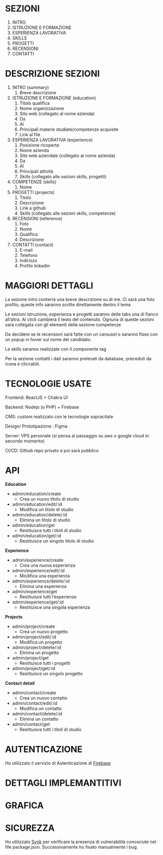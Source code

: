 # SEZIONI

1. INTRO
2. ISTRUZIONE E FORMAZIONE
3. ESPERIENZA LAVORATIVA
4. SKILLS
5. PROGETTI
6. RECENSIONI
7. CONTATTI

# DESCRIZIONE SEZIONI

1. INTRO (summary)
   1. Breve descrizione
2. ISTRUZIONE E FORMAZIONE (education)
   1. Titolo qualifica
   2. Nome organizzazione
   3. Sito web (collegato al nome azienda)
   4. Da
   5. Al
   6. Principali materie studiate/competenze acquisite
   7. Link al file
3. ESPERIENZA LAVORATIVA (experience)
   1. Posizione ricoperta
   2. Nome azienda
   3. Sito web aziendale (collegato al nome azienda)
   4. Da
   5. Al
   6. Principali attività
   7. Skills (collegato alle sezioni skills, progetti)
4. COMPETENZE (skills)
   1. Nome
5. PROGETTI (projects)
   1. Titolo
   2. Descrizione
   3. Link a github
   4. Skills (collegato alle sezioni skills, competenze)
6. RECENSIONI (reference)
   1. Foto
   2. Nome
   3. Qualifica
   4. Descrizione
7. CONTATTI (contact)
   1. E-mail
   2. Telefono
   3. Indirizzo
   4. Profilo linkedin

# MAGGIORI DETTAGLI

La sezione intro conterrà una breve descrizione su di me. Ci sarà una foto profilo; queste info saranno scritte direttamente dentro il tema

Le sezioni istruzione, esperienza e progetti saranno delle tabs una di fianco all’altra. Al click cambierà il testo del contenuto. Ognuna di queste sezioni sarà collegata con gli elementi della sezione competenze

Da decidere se le recensioni sarà fatte con un carousel o saranno fisse con un popup in hover sul nome del candidato.

Le skills saranno realizzate con il componente tag

Per la sezione contatti i dati saranno prelevati da database, preceduti da icona e cliccabili.

# TECNOLOGIE USATE

Frontend: ReactJS + Chakra UI

Backend: Nodejs (o PHP) + Firebase

CMS: custom realizzato con le tecnologie sopracitate

Design/ Prototipazione : Figma

Server: VPS personale (si pensa al passaggio su aws o google cloud in secondo momento)

CI/CD: Github repo privato e poi sarà pubblico

# API

**Education**

- admin/education/create
  - Crea un nuovo titolo di studio
- admin/education/edit/:id
  - Modifica un titolo di studio
- admin/education/delete/:id
  - Elimina un titolo di studio
- admin/education/get
  - Restituisce tutti i titoli di studio
- admin/education/get/:id
  - Restituisce un singolo titolo di studio

**Experience**

- admin/experience/create
  - Crea una nuova esperienza
- admin/experience/edit/:id
  - Modifica una esperienza
- admin/experience/delete/:id
  - Elimina una esperienza
- admin/experience/get
  - Restituisce tutti l’esperienze
- admin/experience/get/:id
  - Restituisce una singola esperienza

**Projects**

- admin/project/create
  - Crea un nuovo progetto
- admin/project/edit/:id
  - Modifica un progetto
- admin/project/delete/:id
  - Elimina un progetto
- admin/project/get
  - Restituisce tutti i progetti
- admin/project/get/:id
  - Restituisce un singolo progetto

**Contact detail**

- admin/contact/create
  - Crea un nuovo contatto
- admin/contact/edit/:id
  - Modifica un contatto
- admin/contact/delete/:id
  - Elimina un contatto
- admin/contact/get
  - Restituisce tutti i titoli di studio

# AUTENTICAZIONE

Ho utilizzato il servizio di Autenticazione di [Firebase](https://firebase.google.com/docs/auth?hl=it)

# DETTAGLI IMPLEMANTITIVI

# GRAFICA

# SICUREZZA

Ho utilizzato [Synk](https://snyk.io/) per verificare la presenza di vulnerabilità conosciute nel file package.json.
Successivamente ho fixato manualmente i bug.
